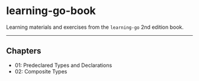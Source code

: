 # learning-go-book

Learning materials and exercises from the `learning-go` 2nd edition book.

-----

## Chapters

 * 01: Predeclared Types and Declarations
 * 02: Composite Types
